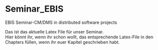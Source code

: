 Seminar_EBIS
============

EBIS Seminar-CM/DMS in distributed software projects

<p>Das ist das aktuelle Latex File für unser Seminar.
<br/>
Hier könnt ihr, wenn ihr schon wollt, das entsprechende Latex-File in den Chapters füllen, wenn ihr euer Kapitel geschrieben habt.</p>

